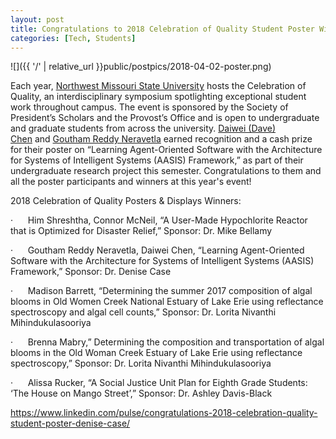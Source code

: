 ```yaml
---
layout: post
title: Congratulations to 2018 Celebration of Quality Student Poster Winners
categories: [Tech, Students]
---
```


![]({{ '/' | relative_url }}public/postpics/2018-04-02-poster.png)

<div id="ember4322" class="ember-view">
<div class="reader-article-content" dir="ltr">
<div id="ember4322" class="ember-view">
<div class="reader-article-content" dir="ltr">
<p>Each year,&nbsp;<a href="https://www.linkedin.com/school/696182/" target="_blank" rel="noopener">Northwest Missouri State University</a>&nbsp;hosts the Celebration of Quality, an interdisciplinary symposium spotlighting exceptional student work throughout campus. The event is sponsored by the Society of President&rsquo;s Scholars and the Provost&rsquo;s Office and is open to undergraduate and graduate students from across the university.&nbsp;<a href="https://www.linkedin.com/in/daiwei-c-8606b6b7/" target="_blank" rel="noopener">Daiwei (Dave) Chen</a>&nbsp;and&nbsp;<a href="https://www.linkedin.com/in/goutham-neravetla-898b5912a/" target="_blank" rel="noopener">Goutham Reddy Neravetla</a>&nbsp;earned recognition and a cash prize for their poster on &ldquo;Learning Agent-Oriented Software with the Architecture for Systems of Intelligent Systems (AASIS) Framework,&rdquo; as part of their undergraduate research project this semester. Congratulations to them and all the poster participants and winners at this year's event!</p>
<p>2018 Celebration of Quality Posters &amp; Displays Winners:</p>
<p>&middot;&nbsp;&nbsp;&nbsp;&nbsp;&nbsp;&nbsp;Him Shreshtha, Connor McNeil, &ldquo;A User-Made Hypochlorite Reactor that is Optimized for Disaster Relief,&rdquo; Sponsor: Dr. Mike Bellamy</p>
<p>&middot;&nbsp;&nbsp;&nbsp;&nbsp;&nbsp;&nbsp;Goutham Reddy Neravetla, Daiwei Chen, &ldquo;Learning Agent-Oriented Software with the Architecture for Systems of Intelligent Systems (AASIS) Framework,&rdquo; Sponsor: Dr. Denise Case</p>
<p>&middot;&nbsp;&nbsp;&nbsp;&nbsp;&nbsp;&nbsp;Madison Barrett, &ldquo;Determining the summer 2017 composition of algal blooms in Old Women Creek National Estuary of Lake Erie using reflectance spectroscopy and algal cell counts,&rdquo; Sponsor: Dr. Lorita Nivanthi Mihindukulasooriya</p>
<p>&middot;&nbsp;&nbsp;&nbsp;&nbsp;&nbsp;&nbsp;Brenna Mabry,&rdquo; Determining the composition and transportation of algal blooms in the Old Woman Creek Estuary of Lake Erie using reflectance spectroscopy,&rdquo; Sponsor: Dr. Lorita Nivanthi Mihindukulasooriya</p>
<p>&middot;&nbsp;&nbsp;&nbsp;&nbsp;&nbsp;&nbsp;Alissa Rucker, &ldquo;A Social Justice Unit Plan for Eighth Grade Students: &lsquo;The House on Mango Street&rsquo;,&rdquo; Sponsor: Dr. Ashley Davis-Black</p>
</div>
</div>
</div>
</div>

<a href="https://www.linkedin.com/pulse/congratulations-2018-celebration-quality-student-poster-denise-case/">https://www.linkedin.com/pulse/congratulations-2018-celebration-quality-student-poster-denise-case/</a>